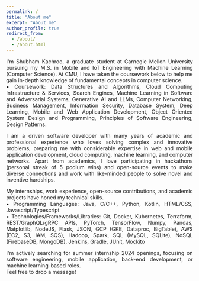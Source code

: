 ```yaml
---
permalink: /
title: "About me"
excerpt: "About me"
author_profile: true
redirect_from: 
  - /about/
  - /about.html
---
```

<p align="justify">
I'm <a href="http://tinyurl.com/skachrooResume" style="text-decoration: none"> Shubham Kachroo</a>, a graduate student at <a href="https://www.cmu.edu/ini" style="text-decoration: none"> Carnegie Mellon University</a> pursuing my M.S. in Mobile and IoT Engineering with Machine Learning (Computer Science). At CMU, I have taken the coursework below to help me gain in-depth knowledge of fundamental concepts in computer science. <br/>
• Coursework: Data Structures and Algorithms, Cloud Computing Infrastructure & Services, Search Engines, Machine Learning in Software and Adversarial Systems, Generative AI and LLMs, Computer Networking, Business Management, Information Security, Database System, Deep Learning, Mobile and Web Application Development, Object Oriented System Design and Programming, Principles of Software Engineering, Design Patterns.
</p>

<p align="justify">
I am a driven software developer with many years of academic and professional experience who loves solving complex and innovative problems, preparing me with considerable expertise in web and mobile application development, cloud computing, machine learning, and computer networks. Apart from academics, I love participating in hackathons (personal streak of 5 podium wins) and open-source events to make diverse connections and work with like-minded people to solve novel and inventive hardships.
</p>

<p align="justify">
My internships, work experience, open-source contributions, and academic projects have honed my technical skills. <br/>
• Programming Languages: Java, C/C++, Python, Kotlin, HTML/CSS, Javascript/Typescript <br/>
• Technologies/Frameworks/Libraries: Git, Docker, Kubernetes, Terraform, REST/GraphQL/gRPC APIs, PyTorch, TensorFlow, Numpy, Pandas, Matplotlib, NodeJS, Flask, JSON, GCP (GKE, Dataproc, BigTable), AWS (EC2, S3, IAM, SQS), Hadoop, Spark, SQL (MySQL, SQLite), NoSQL (FirebaseDB, MongoDB), Jenkins, Gradle, JUnit, Mockito
</p>

<p align="justify">
I'm actively searching for summer internship 2024 openings, focusing on software engineering, mobile application, back-end development, or machine learning-based roles. <br/> Feel free to drop a message! <i class="fa fa-envelope" aria-hidden="true"></i>
</p>
